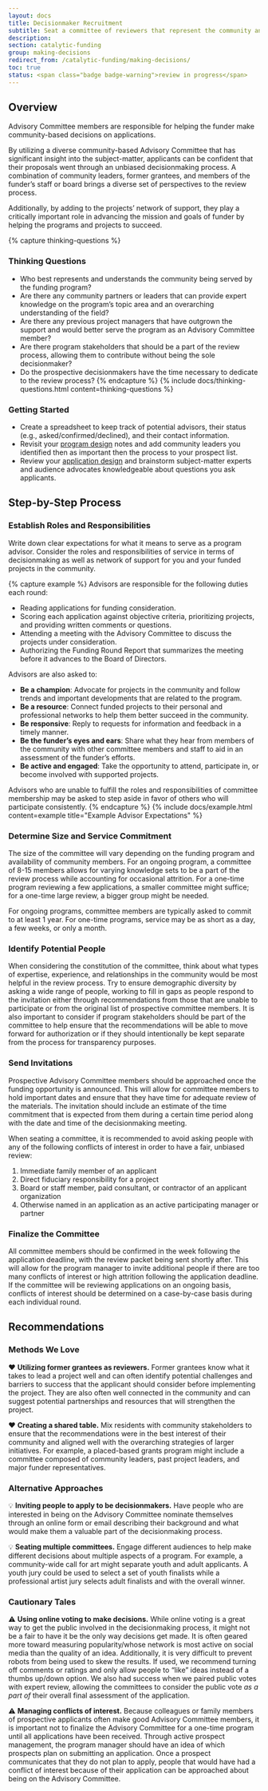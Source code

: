 ```yaml
---
layout: docs
title: Decisionmaker Recruitment
subtitle: Seat a committee of reviewers that represent the community and the audiences served by the funding program.
description:
section: catalytic-funding
group: making-decisions
redirect_from: /catalytic-funding/making-decisions/
toc: true
status: <span class="badge badge-warning">review in progress</span>
---
```


## Overview

Advisory Committee members are responsible for helping the funder make community-based decisions on applications.

By utilizing a diverse community-based Advisory Committee that has significant insight into the subject-matter, applicants can be confident that their proposals went through an unbiased decisionmaking process. A combination of community leaders, former grantees, and members of the funder’s staff or board brings a diverse set of perspectives to the review process.

Additionally, by adding to the projects’ network of support, they play a critically important role in advancing the mission and goals of funder by helping the programs and projects to succeed.

{% capture thinking-questions %}
### Thinking Questions

* Who best represents and understands the community being served by the funding program?
* Are there any community partners or leaders that can provide expert knowledge on the program’s topic area and an overarching understanding of the field?
* Are there any previous project managers that have outgrown the support and would better serve the program as an Advisory Committee member?
* Are there program stakeholders that should be a part of the review process, allowing them to contribute without being the sole decisionmaker?
* Do the prospective decisionmakers have the time necessary to dedicate to the review process?
{% endcapture %}
{% include docs/thinking-questions.html content=thinking-questions %}

### Getting Started

* Create a spreadsheet to keep track of potential advisors, their status (e.g., asked/confirmed/declined), and their contact information.
* Revisit your [program design](../../planning-preparation/program-design/) notes and add community leaders you identified then as important then the process to your prospect list.
* Review your [application design](../../planning-preparation/application-design/) and brainstorm subject-matter experts and audience advocates knowledgeable about questions you ask applicants.

## Step-by-Step Process

### Establish Roles and Responsibilities
Write down clear expectations for what it means to serve as a program advisor. Consider the roles and responsibilities of service in terms of decisionmaking as well as network of support for you and your funded projects in the community.

{% capture example %}
Advisors are responsible for the following duties each round:

* Reading applications for funding consideration.
* Scoring each application against objective criteria, prioritizing projects, and providing written comments or questions.
* Attending a meeting with the Advisory Committee to discuss the projects under consideration.
* Authorizing the Funding Round Report that summarizes the meeting before it advances to the Board of Directors.

Advisors are also asked to:

* **Be a champion**: Advocate for projects in the community and follow trends and important developments that are related to the program.
* **Be a resource**: Connect funded projects to their personal and professional networks to help them better succeed in the community.
* **Be responsive**: Reply to requests for information and feedback in a timely manner.
* **Be the funder’s eyes and ears**: Share what they hear from members of the community with other committee members and staff to aid in an assessment of the funder’s efforts.
* **Be active and engaged**: Take the opportunity to attend, participate in, or become involved with supported projects.

Advisors who are unable to fulfill the roles and responsibilities of committee membership may be asked to step aside in favor of others who will participate consistently.
{% endcapture %}
{% include docs/example.html content=example title="Example Advisor Expectations" %}

### Determine Size and Service Commitment

The size of the committee will vary depending on the funding program and availability of community members. For an ongoing program, a committee of 8-15 members allows for varying knowledge sets to be a part of the review process while accounting for occasional attrition. For a one-time program reviewing a few applications, a smaller committee might suffice; for a one-time large review, a bigger group might be needed.

For ongoing programs, committee members are typically asked to commit to at least 1 year. For one-time programs, service may be as short as a day, a few weeks, or only a month.

### Identify Potential People

When considering the constitution of the committee, think about what types of expertise, experience, and relationships in the community would be most helpful in the review process. Try to ensure demographic diversity by asking a wide range of people, working to fill in gaps as people respond to the invitation either through recommendations from those that are unable to participate or from the original list of prospective committee members. It is also important to consider if program stakeholders should be part of the committee to help ensure that the recommendations will be able to move forward for authorization or if they should intentionally be kept separate from the process for transparency purposes.

### Send Invitations

Prospective Advisory Committee members should be approached once the funding opportunity is announced. This will allow for committee members to hold important dates and ensure that they have time for adequate review of the materials. The invitation should include an estimate of the time commitment that is expected from them during a certain time period along with the date and time of the decisionmaking meeting.

When seating a committee, it is recommended to avoid asking people with any of the following conflicts of interest in order to have a fair, unbiased review:

1. Immediate family member of an applicant
2. Direct fiduciary responsibility for a project
3. Board or staff member, paid consultant, or contractor of an applicant organization
4. Otherwise named in an application as an active participating manager or partner

### Finalize the Committee

All committee members should be confirmed in the week following the application deadline, with the review packet being sent shortly after. This will allow for the program manager to invite additional people if there are too many conflicts of interest or high attrition following the application deadline. If the committee will be reviewing applications on an ongoing basis, conflicts of interest should be determined on a case-by-case basis during each individual round.

## Recommendations

### Methods We Love

:heart: **Utilizing former grantees as reviewers.** Former grantees know what it takes to lead a project well and can often identify potential challenges and barriers to success that the applicant should consider before implementing the project. They are also often well connected in the community and can suggest potential partnerships and resources that will strengthen the project.

:heart: **Creating a shared table.** Mix residents with community stakeholders to ensure that the recommendations were in the best interest of their community and aligned well with the overarching strategies of larger initiatives. For example, a placed-based grants program might include a committee composed of community leaders, past project leaders, and major funder representatives.

### Alternative Approaches

:bulb: **Inviting people to apply to be decisionmakers.** Have people who are interested in being on the Advisory Committee nominate themselves through an online form or email describing their background and what would make them a valuable part of the decisionmaking process.

:bulb: **Seating multiple committees.** Engage different audiences to help make different decisions about multiple aspects of a program. For example, a community-wide call for art might separate youth and adult applicants. A youth jury could be used to select a set of youth finalists while a professional artist jury selects adult finalists and with the overall winner.

### Cautionary Tales

:warning: **Using online voting to make decisions.** While online voting is a great way to get the public involved in the decisionmaking process, it might not be a fair to have it be the only way decisions get made. It is often geared more toward measuring popularity/whose network is most active on social media than the quality of an idea. Additionally, it is very difficult to prevent robots from being used to skew the results. If used, we recommend turning off comments or ratings and only allow people to “like” ideas instead of a thumbs up/down option. We also had success when we paired public votes with expert review, allowing the committees to consider the public vote _as a part of_ their overall final assessment of the application.

:warning: **Managing conflicts of interest.** Because colleagues or family members of prospective applicants often make good Advisory Committee members, it is important not to finalize the Advisory Committee for a one-time program until all applications have been received. Through active prospect management, the program manager should have an idea of which prospects plan on submitting an application. Once a prospect communicates that they do not plan to apply, people that would have had a conflict of interest because of their application can be approached about being on the Advisory Committee.
